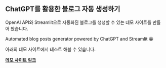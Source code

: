 ## ChatGPT를 활용한 블로그 자동 생성하기

OpenAI API와 Streamlit으로 자동화된 블로그를 생성할 수 있는 데모 사이트를 만들어 봤습니다.

Automated blog posts generator powered by ChatGPT and Streamlit 😀

아래의 데모 사이트에서 테스트 해볼 수 있습니다.

**[데모 사이트 링크](https://bluestarever5-blog-automation-chatgpt-ux52rg.streamlit.app/)**
